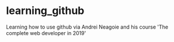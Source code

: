# learning_github

Learning how to use github via Andrei Neagoie and his course 'The complete web developer in 2019'

